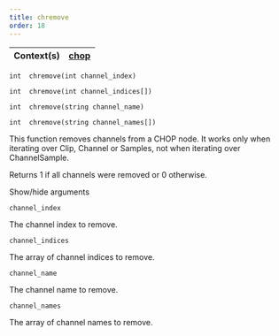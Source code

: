 ```yaml
---
title: chremove
order: 18
---
```

| Context(s) | [chop](../contexts/chop.html) |
| --- | --- |

`int  chremove(int channel_index)`

`int  chremove(int channel_indices[])`

`int  chremove(string channel_name)`

`int  chremove(string channel_names[])`

This function removes channels from a CHOP node. It works only when iterating over Clip, Channel or Samples, not when iterating over ChannelSample.

Returns 1 if all channels were removed or 0 otherwise.

Show/hide arguments

`channel_index`

The channel index to remove.

`channel_indices`

The array of channel indices to remove.

`channel_name`

The channel name to remove.

`channel_names`

The array of channel names to remove.
